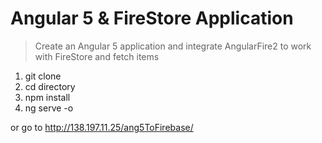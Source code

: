# Angular 5 & FireStore Application

> Create an Angular 5 application and integrate AngularFire2 to work with FireStore and fetch items


1. git clone
2. cd directory
3. npm install
4. ng serve -o

or go to http://138.197.11.25/ang5ToFirebase/
